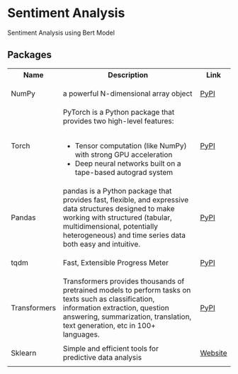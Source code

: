 # Sentiment Analysis
Sentiment Analysis using Bert Model

## Packages 
<table class="tg">
  <tr>
    <th class="tg-yw4l"><b>Name</b></th>
    <th class="tg-yw4l"><b>Description</b></th>
    <th class="tg-yw4l"><b>Link</b></th>
  </tr>
  
  <tr>
    <td class="tg-yw4l">NumPy</td>
    <td class="tg-yw4l">a powerful N-dimensional array object</td>
    <td class="tg-yw4l"><a href="https://pypi.org/project/numpy/">
      <p>PyPI</p>
    </a></td>
  </tr>
  
  <tr>
    <td class="tg-yw4l">Torch</td>
    <td class="tg-yw4l">PyTorch is a Python package that provides two high-level features:
      <ul><br>
        <li>Tensor computation (like NumPy) with strong GPU acceleration</li>
        <li>Deep neural networks built on a tape-based autograd system</li>
      </ul>
    </td>
    <td class="tg-yw4l"><a href="https://pypi.org/project/torch/">
     <p>PyPI</p>
    </a></td>
  </tr>

<tr>
    <td class="tg-yw4l">Pandas</td>
    <td class="tg-yw4l">pandas is a Python package that provides fast, flexible, and expressive data structures designed to make working with structured (tabular, multidimensional, potentially heterogeneous) and time series data both easy and intuitive.</td>
    <td class="tg-yw4l"><a href="https://pypi.org/project/pandas/">
     <p>PyPI</p>
    </a></td>
 </tr>
 
 <tr>
    <td class="tg-yw4l">tqdm</td>
    <td class="tg-yw4l">Fast, Extensible Progress Meter</td>
    <td class="tg-yw4l"><a href="https://pypi.org/project/tqdm/">
     <p>PyPI</p>
    </a></td>
  </tr>
  
   <tr>
    <td class="tg-yw4l">Transformers</td>
    <td class="tg-yw4l"> Transformers provides thousands of pretrained models to perform tasks on texts such as classification, information extraction, question answering, summarization, translation, text generation, etc in 100+ languages.</td>
    <td class="tg-yw4l"><a href="https://pypi.org/project/transformers/">
     <p>PyPI</p>
    </a></td>
  </tr>
  
  <tr>
    <td class="tg-yw4l">Sklearn</td>
    <td class="tg-yw4l"> Simple and efficient tools for predictive data analysis</td>
    <td class="tg-yw4l"><a href="https://scikit-learn.org/stable/index.html">
     <p>Website</p>
    </a></td>
  </tr>
